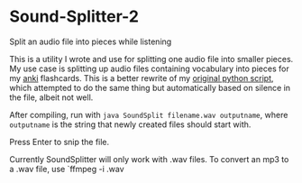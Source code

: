 # Sound-Splitter-2
Split an audio file into pieces while listening

This is a utility I wrote and use for splitting one audio file into smaller pieces.
My use case is splitting up audio files containing vocabulary into pieces for my
[anki](https://github.com/dae/anki) flashcards. This is a better rewrite of my
[original python script](https://github.com/TheGuyWithTheFace/Sound-Splitter), which
attempted to do the same thing but automatically based on silence in the file,
albeit not well.

After compiling, run with `java SoundSplit filename.wav outputname`,
where `outputname` is the string that newly created files should start with.

Press Enter to snip the file.

Currently SoundSplitter will only work with .wav files. To convert an mp3 to a .wav
file, use `ffmpeg -i <mp3 file> <new filename>.wav
